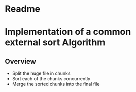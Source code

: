 # Readme

# Implementation of a common external sort Algorithm

## Overview
* Split the huge file in chunks
* Sort each of the chunks concurrently
* Merge the sorted chunks into the final file
 

